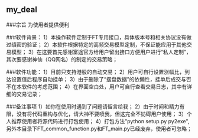 my_deal
----------------------
###宗旨
	为使用者提供便利

###软件背景：
	1）本操作软件定制于FT专用接口，具体版本号和相关协议没有做过缜密的验证；
	2）本软件根据特定的高频交易模型定制，不保证能应用于其他交易模型；
	3）在这要首先感谢富途官方给用户留出接口方便用户进行“私人定制”，其次要感谢神仙（QQ网名）的制定的交易策略；

###软件功能：
	1）目前只支持港股的自动交易；
	2）用户可自行设置涨幅比，到达设置值后程序自动挂单；
	3）由于删除了“摆盘数据”的依懒性，挂单后成交与否不在本软件的考虑范围；
	4）在界面空白处，用户可自行查看交易日志，其中有详细的交易记录；

###备注事项
	1）如你在使用时遇到了问题请留言给我；
	2）由于时间和精力有限，没有将代码重构与优化，请大神不要喷我，但这完全不妨碍用户使用；
	3）个人推荐使用者将源代码进行打包使用；
	4）打包方法"python setup.py py2exe",另外本目录下FT_common_function.py和FT_main.py已经废弃，使用者可忽略；
